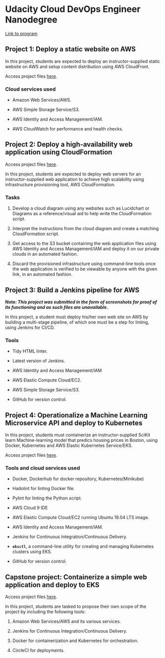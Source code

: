 # Udacity Cloud DevOps Engineer Nanodegree

[Link to program](https://www.udacity.com/course/cloud-dev-ops-nanodegree--nd9991)

## Project 1: Deploy a static website on AWS

In this project, students are expected to deploy an instructor-supplied static website on AWS and setup content distribution using AWS CloudFront.

Access project files [here](https://github.com/akshayhs/udacity_cloud_devops_nd/tree/master/1%20-%20Deploy%20Static%20Website%20on%20AWS).

### Cloud services used

- Amazon Web Services/AWS.

- AWS Simple Storage Service/S3.

- AWS Identity and Access Management/IAM.

- AWS CloudWatch for performance and health checks.

## Project 2: Deploy a high-availability web application using CloudFormation

Access project files [here](https://github.com/akshayhs/udacity_cloud_devops_nd/tree/master/2%20-%20Deploy%20a%20high%20scalability%20web%20app%20using%20CloudFormation).

In this project, students are expected to deploy web servers for an instructor-supplied web application to achieve high scalability using infrastructure provisioning tool, AWS CloudFormation.

### Tasks

1. Develop a cloud diagram using any websites such as Lucidchart or Diagrams as a reference/visual aid to help write the CloudFormation script.

2. Interpret the instructions from the cloud diagram and create a matching CloudFormation script.

3. Get access to the S3 bucket containing the web application files using AWS Identity and Access Management/IAM and deploy it on our private clouds in an automated fashion.

4. Discard the provisioned infrastructure using command-line tools once the web application is verified to be viewable by anyone with the given link, in an automated fashion.

## Project 3: Build a Jenkins pipeline for AWS

**Note: _This project was submitted in the form of screenshots for proof of its functioning and as such files are unavailable_.**

In this project, a student must deploy his/her own web site on AWS by building a multi-stage pipeline, of which one must be a step for linting, using Jenkins for CI/CD.

### Tools

- Tidy HTML linter.

- Latest version of Jenkins.

- AWS Identity and Access Management/IAM

- AWS Elastic Compute Cloud/EC2.

- AWS Simple Storage Service/S3.

- GitHub for version control.

## Project 4: Operationalize a Machine Learning Microservice API and deploy to Kubernetes

In this project, students must containerize an instructor-supplied SciKit learn Machine-learning model that predics housing prices in Boston, using Docker, Kubernetes and AWS Elastic Kubernetes Service/EKS.

Access project files [here](https://github.com/akshayhs/udacity_cloud_devops_nd/tree/master/4%20-%20Operationalize%20a%20Machine%20learning%20Microservice%20API).

### Tools and cloud services used

- Docker, Dockerhub for docker repository, Kubernetes(Minikube)

- Hadolint for linting Docker file.

- Pylint for linting the Python script.

- AWS Cloud 9 IDE

- AWS Elastic Compute Cloud/EC2 running Ubuntu 18.04 LTS image.

- AWS Identity and Access Management/IAM.

- Jenkins for Continuous Integration/Continuous Delivery.

- **`eksctl`**, a command-line utility for creating and managing Kubernetes clusters using EKS.

- GitHub for version control.

## Capstone project: Containerize a simple web application and deploy to EKS

Access project files [here](https://github.com/akshayhs/udacity_cloud_devops_nd/tree/master/5%20-%20Capstone%20project).

In this project, students are tasked to propose their own scope of the project by including the following tools:

1. Amazon Web Services/AWS and its various services.

2. Jenkins for Continuous Integration/Continuous Delivery.

3. Docker for containerization and Kubernetes for orchestration.

4. CircleCI for deployments.
